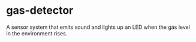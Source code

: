 # gas-detector
 A sensor system that emits sound and lights up an LED when the gas level in the environment rises.
